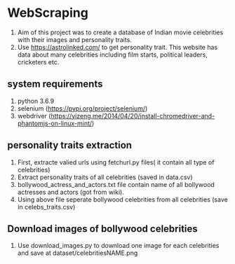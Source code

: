# WebScraping
1) Aim of this project was to create a database of Indian movie celebrities with their images and personality traits.
2) Use https://astrolinked.com/ to get personality trait. This website has data about many celebrities including film starts, political leaders, cricketers etc. 
## system requirements
1) python 3.6.9
2) selenium (https://pypi.org/project/selenium/)
3) webdriver (https://yizeng.me/2014/04/20/install-chromedriver-and-phantomjs-on-linux-mint/)
## personality traits extraction
1) First, extracte valied urls using fetchurl.py files( it contain all type of celebrities)
2) Extract personality traits of all celebrities (saved in data.csv)
3) bollywood_actress_and_actors.txt file contain name of all bollywood actresses and actors (got from wiki). 
4) Using above file seperate bollywood celebrities from all celebrities (save in celebs_traits.csv)

## Download images of bollywood celebrities
1) Use download_images.py to download one image for each celebrities and save at dataset/celebritiesNAME.png
